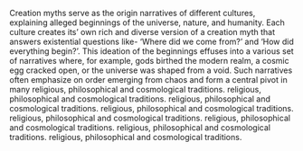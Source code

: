 
Creation myths serve as the origin narratives of different cultures, explaining alleged beginnings of the universe, nature, and humanity. Each culture creates its’ own rich and diverse version of a creation myth that answers existential questions like- ‘Where did we come from?’ and ‘How did everything begin?’. This ideation of the beginnings effuses into a various set of narratives where, for example, gods birthed the modern realm, a cosmic egg cracked open, or the universe was shaped from a void. Such narratives often emphasize on order emerging from chaos and form a central pivot in many religious, philosophical and cosmological traditions. religious, philosophical and cosmological traditions. religious, philosophical and cosmological traditions. religious, philosophical and cosmological traditions. religious, philosophical and cosmological traditions. religious, philosophical and cosmological traditions. religious, philosophical and cosmological traditions. religious, philosophical and cosmological traditions.

